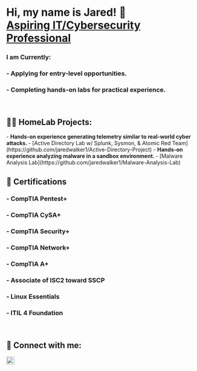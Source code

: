 <h1>Hi, my name is Jared! 👋 <br/><a href="https://www.linkedin.com/in/jaredwalker1/">Aspiring IT/Cybersecurity Professional</a> </h1>

### I am Currently: 
### - Applying for entry-level opportunities. 
### - Completing hands-on labs for practical experience. 
</br>

<h2>👨‍💻 HomeLab Projects:</h2>
- <b>Hands-on experience generating telemetry similar to real-world cyber attacks. </b>
  - [Active Directory Lab w/ Splunk, Sysmon, & Atomic Red Team](https://github.com/jaredwalker1/Active-Directory-Project)
- <b>Hands-on experience analyzing malware in a sandbox environment. </b>
  - [Malware Analysis Lab](https://github.com/jaredwalker1/Malware-Analysis-Lab)


</br>

## 📎 Certifications
### - CompTIA Pentest+
### - CompTIA CySA+
### - CompTIA Security+
### - CompTIA Network+
### - CompTIA A+
### - Associate of ISC2 toward SSCP
### - Linux Essentials
### - ITIL 4 Foundation

</br>

<h2> 🤳 Connect with me: </h2> 


[<img align="left" alt="JaredWalker | LinkedIn" width="22px" src="https://i.imgur.com/juVYkbg.png" />][linkedin]


[linkedin]: https://linkedin.com/in/jaredwalker1

